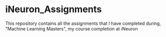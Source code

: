 # iNeuron_Assignments
This repository contains all the assignments that I have completed during, "Machine Learning Masters", my course completion at iNeuron
